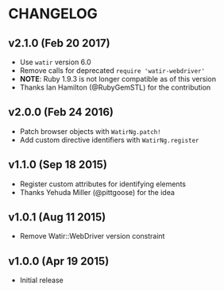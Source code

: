 # CHANGELOG

## v2.1.0 (Feb 20 2017)
- Use `watir` version 6.0
- Remove calls for deprecated `require 'watir-webdriver'`
- **NOTE**: Ruby 1.9.3 is not longer compatible as of this version
- Thanks Ian Hamilton (@RubyGemSTL) for the contribution

## v2.0.0 (Feb 24 2016)
- Patch browser objects with `WatirNg.patch!`
- Add custom directive identifiers with `WatirNg.register`

## v1.1.0 (Sep 18 2015)
- Register custom attributes for identifying elements
- Thanks Yehuda Miller (@pittgoose) for the idea

## v1.0.1 (Aug 11 2015)
- Remove Watir::WebDriver version constraint

## v1.0.0 (Apr 19 2015)
- Initial release
